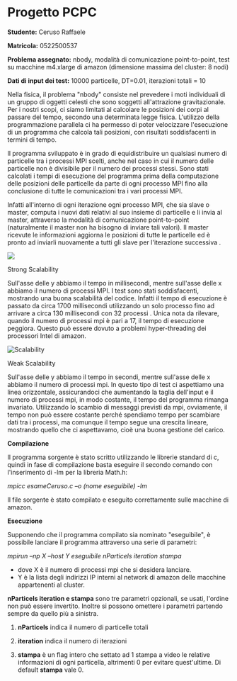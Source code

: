 # Progetto PCPC

**Studente:** Ceruso Raffaele

**Matricola:** 0522500537

**Problema assegnato:** nbody, modalità di comunicazione point-to-point, test su macchine m4.xlarge di amazon (dimensione massima del cluster: 8 nodi)

**Dati di input dei test:** 10000 particelle, DT=0.01, iterazioni totali = 10


Nella fisica, il problema &quot;nbody&quot; consiste nel prevedere i moti individuali di un gruppo di oggetti celesti che sono soggetti all'attrazione gravitazionale. Per i nostri scopi, ci siamo limitati al calcolare le posizioni dei corpi al passare del tempo, secondo una determinata legge fisica. L'utilizzo della programmazione parallela ci ha permesso di poter velocizzare l'esecuzione di un programma che calcola tali posizioni, con risultati soddisfacenti in termini di tempo.

Il programma sviluppato è in grado di equidistribuire un qualsiasi numero di particelle tra i processi MPI scelti, anche nel caso in cui il numero delle particelle non è divisibile per il numero dei processi stessi. Sono stati calcolati i tempi di esecuzione del programma  prima della computazione delle posizioni delle particelle da parte di ogni processo MPI fino alla conclusione di tutte le comunicazioni tra i vari processi MPI.

Infatti all'interno di ogni iterazione ogni processo MPI, che sia slave o master, computa i nuovi dati relativi al suo insieme di particelle e li invia al master, attraverso la modalità di comunicazione point-to-point (naturalmente il master non ha bisogno di inviare tali valori). Il master ricevute le informazioni aggiorna le posizioni di tutte le particelle ed è pronto ad inviarli nuovamente a tutti gli slave per l'iterazione successiva . 



![](C:..\PCPCProject\StrongScalability.png)

Strong Scalability

Sull'asse delle y abbiamo il tempo in millisecondi, mentre sull'asse delle x abbiamo il numero di processi MPI. I test sono stati soddisfacenti, mostrando una buona scalabilità del codice. Infatti il tempo di esecuzione è passato da circa 1700 millisecondi utilizzando un solo processo fino ad arrivare a circa 130 millisecondi con 32 processi . Unica nota da rilevare, quando il numero di processi mpi è pari a 17, il tempo di esecuzione peggiora. Questo può essere dovuto a problemi hyper-threading dei processori Intel di amazon.







![Scalability](C:..\PCPCProject\WeakScalability.png)

Weak Scalability

Sull'asse delle y abbiamo il tempo in secondi, mentre sull'asse delle x abbiamo il numero di processi mpi. In questo tipo di test ci aspettiamo una linea orizzontale, assicurandoci che aumentando la taglia dell'input e il numero di processi mpi, in modo costante, il tempo del programma rimanga invariato. Utilizzando lo scambio di messaggi previsti da mpi, ovviamente, il tempo non può essere costante perché spendiamo tempo per scambiare dati tra i processi, ma comunque il tempo segue una crescita lineare, mostrando quello che ci aspettavamo, cioè una buona gestione del carico.





**Compilazione**

Il programma sorgente è stato scritto utilizzando le librerie standard di c, quindi in fase di compilazione basta eseguire il secondo comando con l'inserimento di -lm per la libreria Math.h:

_mpicc esameCeruso.c –o (nome eseguibile) -lm_ 

Il file sorgente è stato compilato e eseguito correttamente sulle macchine di amazon.





**Esecuzione**

Supponendo che il programma compilato sia nominato &quot;eseguibile&quot;, è possibile lanciare il programma attraverso una serie di parametri:

_mpirun –np X –host Y eseguibile nParticels iteration stampa_

- dove X è il numero di processi mpi che si desidera lanciare.
- Y è la lista degli indirizzi IP interni al network di amazon delle macchine appartenenti al cluster.

**nParticels iteration e stampa** sono tre parametri opzionali, se usati, l'ordine non può essere invertito. Inoltre si possono omettere i parametri partendo sempre da quello più a sinistra. 

1. **nParticels** indica il numero di particelle totali

2. **iteration** indica il numero di iterazioni

3. **stampa** è un flag intero che settato ad 1 stampa a video le relative informazioni di ogni particella, altrimenti 0 per evitare quest'ultime. Di default **stampa** vale 0.

   
